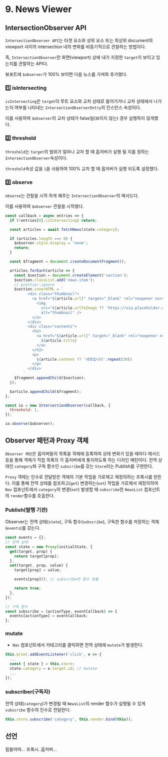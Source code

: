 # 9. News Viewer

## IntersectionObserver API

`IntersectionObserver API`는 타겟 요소와 상위 요소 또는 최상위 document의 viewport 사이의 intersection 내의 변화를 비동기적으로 관찰하는 방법이다.

즉, `IntersectionObserver`란 화면(viewport) 상에 내가 지정한 `target`이 보이고 있는지를 관찰하는 API다.

뷰포트에 `$observer`가 100% 보이면 다음 뉴스를 가져와 추가했다.

### 1️⃣ isIntersecting

`isIntersecting`은 `target`이 루트 요소와 교차 상태로 들어가거나 교차 상태에서 나가는지 여부를 나타내는 `IntersectionObserverEntry`의 인스턴스 속성이다.

이를 사용하여 `$observer`의 교차 상태가 false일(보이지 않는) 경우 실행하지 않게했다.

### 2️⃣ threshold

`threshold`는 `target`의 범위가 얼마나 교차 할 때 옵저버가 실행 될 지를 정하는 `IntersectionObserver`속성이다.

`threshold`속성 값을 `1`을 사용하여 100% 교차 할 때 옵저버가 실행 되도록 설정했다.

### 3️⃣ observe

`observe`는 관찰을 시작 하게 해주는 `IntersectionObserver`의 메서드다.

이를 사용하여 `$observer` 관찰을 시작했다.

```js
const callback = async entries => {
  if (!entries[0].isIntersecting) return;

  const articles = await fetchNews(state.category);

  if (articles.length === 0) {
    $observer.style.display = 'none';
    return;
  }

  const $fragment = document.createDocumentFragment();

  articles.forEach(article => {
    const $section = document.createElement('section');
    $section.classList.add('news-item');
    // prettier-ignore
    $section.innerHTML = `
          <div class="thumbnail">
            <a href="${article.url}" target="_blank" rel="noopener noreferrer">
              <img
                src="${article.urlToImage ?? 'https://via.placeholder.com/300'}"
                alt="thumbnail" />
            </a>
          </div>
          <div class="contents">
            <h2>
              <a href="${article.url}" target="_blank" rel="noopener noreferrer">
                ${article.title}
              </a>
            </h2>
            <p>
              ${article.content ?? '내용입니다'.repeat(30)}
            </p>
          </div>
        `
    $fragment.appendChild($section);
  });

  $article.appendChild($fragment);
};

const io = new IntersectionObserver(callback, {
  threshold: 1,
});

io.observe($observer);
```

## Observer 패턴과 Proxy 객체

`Observer 패턴`은 옵저버들의 목록을 객체에 등록하여 상태 변화가 있을 때마다 메서드 등을 통해 객체가 직접 목록의 각 옵저버에게 통지하도록 하는 디자인 패턴이다. 전역 상태인 `category`와 구독 함수인 `subscribe`를 갖는 `Store`라는 Publish를 구현한다.

`Proxy` 객체는 인수로 전달받은 객체의 기본 작업을 가로채고 재정의하는 프록시를 만든다. 이를 통해 전역 상태를 참조하고(`get`) 변경하는(`set`) 작업을 가로채서 재정의하여 `Nav` 컴포넌트에서 `category`의 변경(`set`) 발생할 때 `subscribe`한 `NewsList` 컴포넌트의 `render`함수를 호출한다.

### Publish(발행 기관)

Observer는 전역 상태(`state`), 구독 함수(`subscribe`), 구독한 함수를 저장하는 객체(`events`)를 갖는다.

```js
const events = {};
// 전역 상태
const state = new Proxy(initialState, {
  get(target, prop) {
    return target[prop];
  },
  set(target, prop, value) {
    target[prop] = value;

    events[prop](); // subscribe한 함수 호출

    return true;
  },
});

// 구독 함수
const subscribe = (actionType, eventCallback) => {
  events[actionType] = eventCallback;
};
```

### mutate

- `Nav` 컴포넌트에서 카테고리를 클릭하면 전역 상태에 `mutate`가 발생한다.

```js
this.$root.addEventListener('click', e => {
  ...
  const { state } = this.store;
  state.category = e.target.id; // mutate
  ...
});
```

### subscriber(구독자)

전역 상태(`category`)가 변경될 때 `NewsList`의 render 함수가 실행될 수 있게 `subscribe` 함수의 인수로 전달한다.

```js
this.store.subscribe('category', this.render.bind(this));
```

## 선언

힘들어따... 프록시..옵저버...
